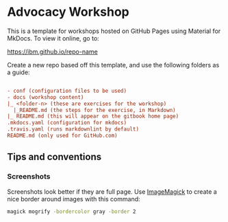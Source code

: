 # Advocacy Workshop

This is a template for workshops hosted on GitHub Pages using Material for MkDocs. To view it online, go to:

<https://ibm.github.io/repo-name>

Create a new repo based off this template, and use the following folders as a guide:

```ini

- conf (configuration files to be used)
- docs (workshop content)
|_ <folder-n> (these are exercises for the workshop)
  |_README.md (the steps for the exercise, in Markdown)
|_ README.md (this will appear on the gitbook home page)
.mkdocs.yaml (configuration for mkdocs)
.travis.yaml (runs markdownlint by default)
README.md (only used for GitHub.com)
```

## Tips and conventions

### Screenshots

Screenshots look better if they are full page.
Use [ImageMagick](https://imagemagick.org) to create a nice border around images with this command:

```bash
magick mogrify -bordercolor gray -border 2
```
